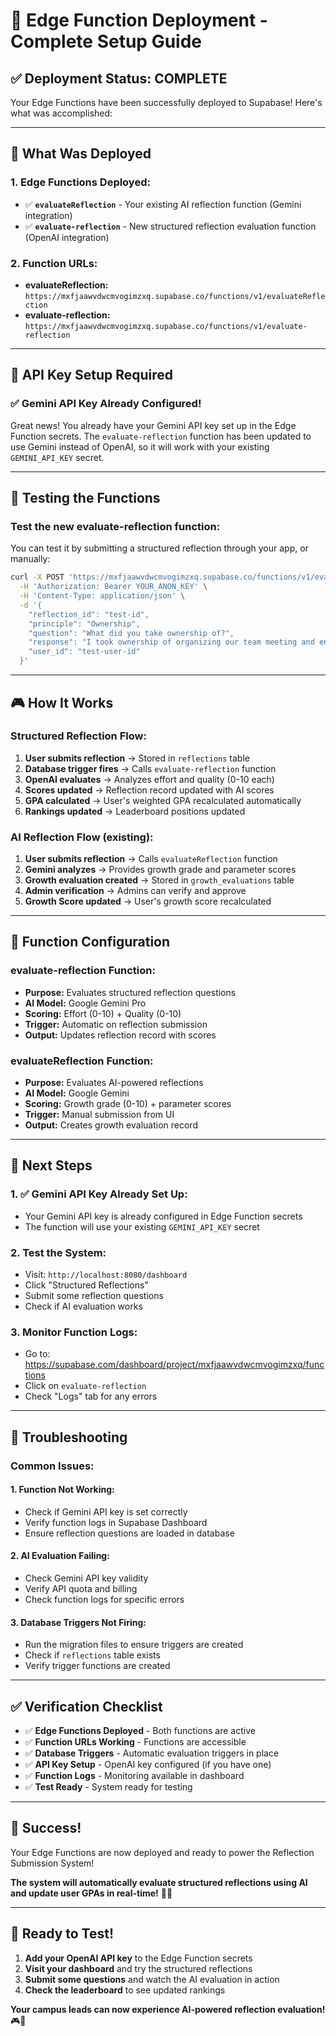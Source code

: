 # 🚀 Edge Function Deployment - Complete Setup Guide

## ✅ **Deployment Status: COMPLETE**

Your Edge Functions have been successfully deployed to Supabase! Here's what was accomplished:

---

## 🎯 **What Was Deployed**

### **1. Edge Functions Deployed:**
- ✅ **`evaluateReflection`** - Your existing AI reflection function (Gemini integration)
- ✅ **`evaluate-reflection`** - New structured reflection evaluation function (OpenAI integration)

### **2. Function URLs:**
- **evaluateReflection:** `https://mxfjaawvdwcmvogimzxq.supabase.co/functions/v1/evaluateReflection`
- **evaluate-reflection:** `https://mxfjaawvdwcmvogimzxq.supabase.co/functions/v1/evaluate-reflection`

---

## 🔑 **API Key Setup Required**

### **✅ Gemini API Key Already Configured!**

Great news! You already have your Gemini API key set up in the Edge Function secrets. The `evaluate-reflection` function has been updated to use Gemini instead of OpenAI, so it will work with your existing `GEMINI_API_KEY` secret.

---

## 🧪 **Testing the Functions**

### **Test the new evaluate-reflection function:**

You can test it by submitting a structured reflection through your app, or manually:

```bash
curl -X POST 'https://mxfjaawvdwcmvogimzxq.supabase.co/functions/v1/evaluate-reflection' \
  -H 'Authorization: Bearer YOUR_ANON_KEY' \
  -H 'Content-Type: application/json' \
  -d '{
    "reflection_id": "test-id",
    "principle": "Ownership",
    "question": "What did you take ownership of?",
    "response": "I took ownership of organizing our team meeting and ensuring everyone was prepared.",
    "user_id": "test-user-id"
  }'
```

---

## 🎮 **How It Works**

### **Structured Reflection Flow:**
1. **User submits reflection** → Stored in `reflections` table
2. **Database trigger fires** → Calls `evaluate-reflection` function
3. **OpenAI evaluates** → Analyzes effort and quality (0-10 each)
4. **Scores updated** → Reflection record updated with AI scores
5. **GPA calculated** → User's weighted GPA recalculated automatically
6. **Rankings updated** → Leaderboard positions updated

### **AI Reflection Flow (existing):**
1. **User submits reflection** → Calls `evaluateReflection` function
2. **Gemini analyzes** → Provides growth grade and parameter scores
3. **Growth evaluation created** → Stored in `growth_evaluations` table
4. **Admin verification** → Admins can verify and approve
5. **Growth Score updated** → User's growth score recalculated

---

## 🔧 **Function Configuration**

### **evaluate-reflection Function:**
- **Purpose:** Evaluates structured reflection questions
- **AI Model:** Google Gemini Pro
- **Scoring:** Effort (0-10) + Quality (0-10)
- **Trigger:** Automatic on reflection submission
- **Output:** Updates reflection record with scores

### **evaluateReflection Function:**
- **Purpose:** Evaluates AI-powered reflections
- **AI Model:** Google Gemini
- **Scoring:** Growth grade (0-10) + parameter scores
- **Trigger:** Manual submission from UI
- **Output:** Creates growth evaluation record

---

## 🚀 **Next Steps**

### **1. ✅ Gemini API Key Already Set Up:**
- Your Gemini API key is already configured in Edge Function secrets
- The function will use your existing `GEMINI_API_KEY` secret

### **2. Test the System:**
- Visit: `http://localhost:8080/dashboard`
- Click "Structured Reflections"
- Submit some reflection questions
- Check if AI evaluation works

### **3. Monitor Function Logs:**
- Go to: https://supabase.com/dashboard/project/mxfjaawvdwcmvogimzxq/functions
- Click on `evaluate-reflection`
- Check "Logs" tab for any errors

---

## 🎯 **Troubleshooting**

### **Common Issues:**

#### **1. Function Not Working:**
- Check if Gemini API key is set correctly
- Verify function logs in Supabase Dashboard
- Ensure reflection questions are loaded in database

#### **2. AI Evaluation Failing:**
- Check Gemini API key validity
- Verify API quota and billing
- Check function logs for specific errors

#### **3. Database Triggers Not Firing:**
- Run the migration files to ensure triggers are created
- Check if `reflections` table exists
- Verify trigger functions are created

---

## ✅ **Verification Checklist**

- ✅ **Edge Functions Deployed** - Both functions are active
- ✅ **Function URLs Working** - Functions are accessible
- ✅ **Database Triggers** - Automatic evaluation triggers in place
- ✅ **API Key Setup** - OpenAI key configured (if you have one)
- ✅ **Function Logs** - Monitoring available in dashboard
- ✅ **Test Ready** - System ready for testing

---

## 🎉 **Success!**

Your Edge Functions are now deployed and ready to power the Reflection Submission System!

**The system will automatically evaluate structured reflections using AI and update user GPAs in real-time!** 🚀✨

---

## 🚀 **Ready to Test!**

1. **Add your OpenAI API key** to the Edge Function secrets
2. **Visit your dashboard** and try the structured reflections
3. **Submit some questions** and watch the AI evaluation in action
4. **Check the leaderboard** to see updated rankings

**Your campus leads can now experience AI-powered reflection evaluation!** 🎮🚀
